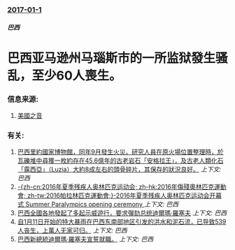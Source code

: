 ### [2017-01-1](/news/2017/01/1/index.md)

##### 巴西
# 巴西亚马逊州马瑙斯市的一所监狱發生骚乱，至少60人喪生。 




### 信息来源:

1. [美國之音](http://www.voachinese.com/a/brazil-prison-riot-20160103/3660213.html)

### 有关:

1. [巴西里約國家博物館，同年9月發生火災。研究人員在原火場位置整理時，於瓦礫堆中尋獲一枚約存在45.6億年的古老岩石「安格拉王」，及古老人類化石「露西亞」（Luzia）大約8成左右的頭骨碎片，其保存的狀況良好。](/news/2018/10/19/巴西里約國家博物館-同年9月發生火災-研究人員在原火場位置整理時-於瓦礫堆中尋獲一枚約存在456億年的古老岩石-安格拉.md) _上下文: 巴西_
2. [-{zh-cn:2016年夏季残疾人奥林匹克运动会; zh-hk:2016年傷殘奧林匹克運動會; zh-tw:2016帕拉林匹克運動會;}-2016年夏季残疾人奥林匹克运动会开幕式 Summer Paralympics opening ceremony ](/news/2016/09/8/zh-cn-2016年夏季残疾人奥林匹克运动会-zh-hk-2016年傷殘奧林匹克運動會-zh-tw-2016帕.md) _上下文: 巴西_
3. [巴西全國各地發起了多起示威遊行，要求彈劾总统迪爾瑪·羅塞夫](/news/2015/03/15/巴西全國各地發起了多起示威遊行-要求彈劾总统迪爾瑪-羅塞夫.md) _上下文: 巴西_
4. [自1月11日开始的特大暴雨在巴西东南部地区引发的洪水和泥石流，已导致539人丧生，上萬人无家可归。](/news/2011/01/13/自1月11日开始的特大暴雨在巴西东南部地区引发的洪水和泥石流-已导致539人丧生-上萬人无家可归.md) _上下文: 巴西_
5. [巴西新總統迪爾瑪·羅塞夫宣誓就職。](/news/2011/01/1/巴西新總統迪爾瑪-羅塞夫宣誓就職.md) _上下文: 巴西_
